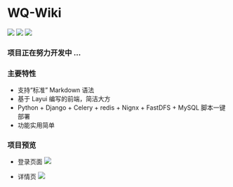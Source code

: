 # WQ-Wiki

![](https://img.shields.io/badge/Python-v3.6%2B-blue.svg) ![](https://img.shields.io/badge/Django-v2.0%2B-yellow.svg)  ![](https://img.shields.io/badge/MySQL-v5.7-blue.svg)

### 项目正在努力开发中 ...

### 主要特性

- 支持“标准” Markdown 语法
- 基于 Layui 编写的前端，简洁大方
- Python + Django + Celery + redis + Nignx + FastDFS + MySQL 脚本一键部署
- 功能实用简单

### 项目预览

- 登录页面
![](https://github.com/PythonTra1nee/WQ-Wiki/blob/master/display/login.png)

- 详情页
![](https://github.com/PythonTra1nee/WQ-Wiki/blob/master/display/detail.png)
